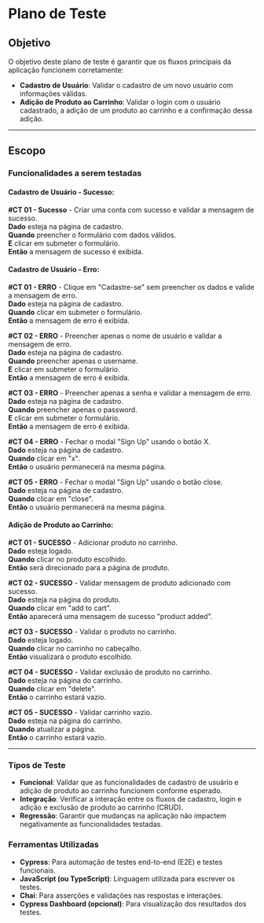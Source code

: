 # Plano de Teste

## Objetivo

O objetivo deste plano de teste é garantir que os fluxos principais da aplicação funcionem corretamente:

- **Cadastro de Usuário**: Validar o cadastro de um novo usuário com informações válidas.
- **Adição de Produto ao Carrinho**: Validar o login com o usuário cadastrado, a adição de um produto ao carrinho e a confirmação dessa adição.

---

## Escopo

### Funcionalidades a serem testadas

#### Cadastro de Usuário - Sucesso:

**#CT 01 - Sucesso** - Criar uma conta com sucesso e validar a mensagem de sucesso. <br>
**Dado** esteja na página de cadastro. <br>
**Quando** preencher o formulário com dados válidos.<br>
**E** clicar em submeter o formulário.<br>
**Então** a mensagem de sucesso é exibida.<br>

#### Cadastro de Usuário - Erro:

**#CT 01 - ERRO** - Clique em "Cadastre-se" sem preencher os dados e valide a mensagem de erro.<br>
**Dado** esteja na página de cadastro.<br>
**Quando** clicar em submeter o formulário.<br>
**Então** a mensagem de erro é exibida.<br>

**#CT 02 - ERRO** - Preencher apenas o nome de usuário e validar a mensagem de erro.<br>
**Dado** esteja na página de cadastro.<br>
**Quando** preencher apenas o username.<br>
**E** clicar em submeter o formulário.<br>
**Então** a mensagem de erro é exibida.<br>

**#CT 03 - ERRO** - Preencher apenas a senha e validar a mensagem de erro.<br>
**Dado** esteja na página de cadastro.<br>
**Quando** preencher apenas o password.<br>
**E** clicar em submeter o formulário.<br>
**Então** a mensagem de erro é exibida.<br>

**#CT 04 - ERRO** - Fechar o modal "Sign Up" usando o botão X.<br>
**Dado** esteja na página de cadastro.<br>
**Quando** clicar em "x".<br>
**Então** o usuário permanecerá na mesma página.<br>

**#CT 05 - ERRO** - Fechar o modal "Sign Up" usando o botão close.<br>
**Dado** esteja na página de cadastro.<br>
**Quando** clicar em "close".<br>
**Então** o usuário permanecerá na mesma página.<br>

#### Adição de Produto ao Carrinho:

**#CT 01 - SUCESSO** - Adicionar produto no carrinho.<br>
**Dado** esteja logado.<br>
**Quando** clicar no produto escolhido.<br>
**Então** será direcionado para a página de produto.<br>

**#CT 02 - SUCESSO** - Validar mensagem de produto adicionado com sucesso.<br>
**Dado** esteja na página do produto.<br>
**Quando** clicar em "add to cart".<br>
**Então** aparecerá uma mensagem de sucesso "product added".<br>

**#CT 03 - SUCESSO** - Validar o produto no carrinho.<br>
**Dado** esteja logado.<br>
**Quando** clicar no carrinho no cabeçalho.<br>
**Então** visualizará o produto escolhido.<br>

**#CT 04 - SUCESSO** - Validar exclusão de produto no carrinho.<br>
**Dado** esteja na página do carrinho.<br>
**Quando** clicar em "delete".<br>
**Então** o carrinho estará vazio.<br>

**#CT 05 - SUCESSO** - Validar carrinho vazio.<br>
**Dado** esteja na página do carrinho.<br>
**Quando** atualizar a página.<br>
**Então** o carrinho estará vazio.<br>

---
### Tipos de Teste

- **Funcional**: Validar que as funcionalidades de cadastro de usuário e adição de produto ao carrinho funcionem conforme esperado.
- **Integração**: Verificar a interação entre os fluxos de cadastro, login e adição e exclusão de produto ao carrinho (CRUD).
- **Regressão**: Garantir que mudanças na aplicação não impactem negativamente as funcionalidades testadas.

### Ferramentas Utilizadas

- **Cypress**: Para automação de testes end-to-end (E2E) e testes funcionais.
- **JavaScript (ou TypeScript)**: Linguagem utilizada para escrever os testes.
- **Chai**: Para asserções e validações nas respostas e interações.
- **Cypress Dashboard (opcional)**: Para visualização dos resultados dos testes.
